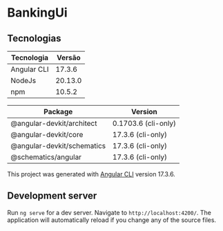 # BankingUi

## Tecnologias

| Tecnologia  | Versão                |
|-------------|-----------------------|
| Angular CLI |       17.3.6          |
| NodeJs      |       20.13.0         |
| npm         |       10.5.2          |

Package                      |  Version
-----------------------------|------------------------
| @angular-devkit/architect  |  0.1703.6 (cli-only)   |
| @angular-devkit/core       |  17.3.6 (cli-only)     |
| @angular-devkit/schematics |  17.3.6 (cli-only)     |
| @schematics/angular        |  17.3.6 (cli-only)     |


This project was generated with [Angular CLI](https://github.com/angular/angular-cli) version 17.3.6.

## Development server

Run `ng serve` for a dev server. Navigate to `http://localhost:4200/`. The application will automatically reload if you change any of the source files.


